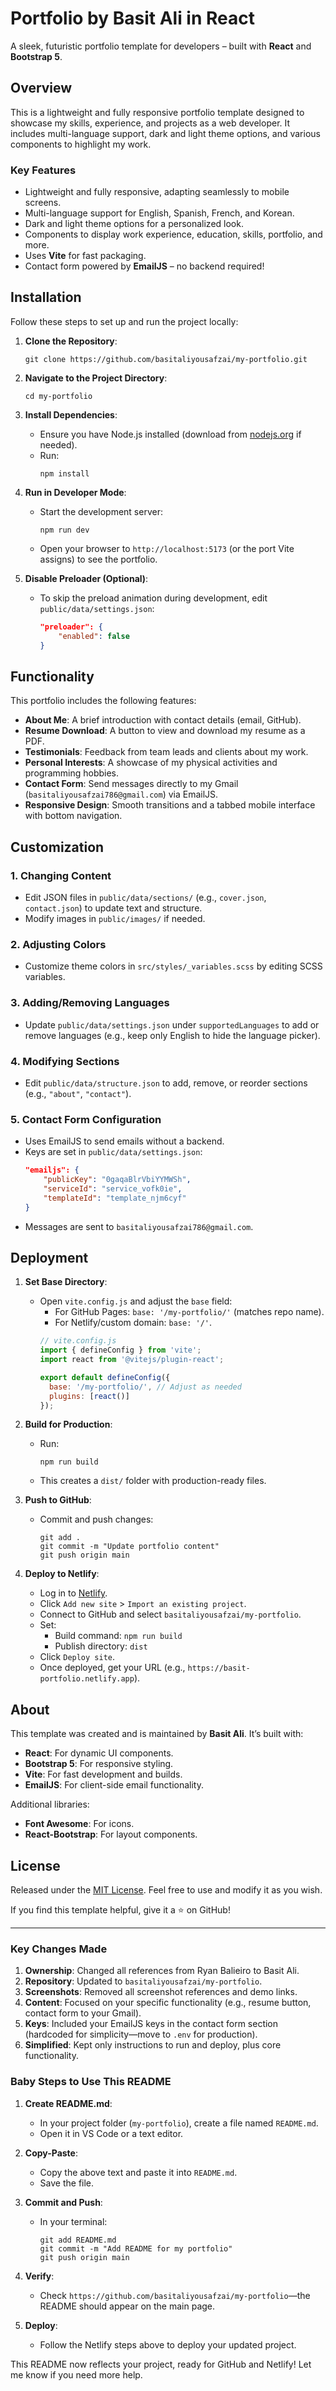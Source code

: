 
# Portfolio by Basit Ali in React

A sleek, futuristic portfolio template for developers – built with **React** and **Bootstrap 5**.

## Overview

This is a lightweight and fully responsive portfolio template designed to showcase my skills, experience, and projects as a web developer. It includes multi-language support, dark and light theme options, and various components to highlight my work.

### Key Features
- Lightweight and fully responsive, adapting seamlessly to mobile screens.
- Multi-language support for English, Spanish, French, and Korean.
- Dark and light theme options for a personalized look.
- Components to display work experience, education, skills, portfolio, and more.
- Uses **Vite** for fast packaging.
- Contact form powered by **EmailJS** – no backend required!

## Installation

Follow these steps to set up and run the project locally:

1. **Clone the Repository**:
   ```
   git clone https://github.com/basitaliyousafzai/my-portfolio.git
   ```

2. **Navigate to the Project Directory**:
   ```
   cd my-portfolio
   ```

3. **Install Dependencies**:
   - Ensure you have Node.js installed (download from [nodejs.org](https://nodejs.org/) if needed).
   - Run:
     ```
     npm install
     ```

4. **Run in Developer Mode**:
   - Start the development server:
     ```
     npm run dev
     ```
   - Open your browser to `http://localhost:5173` (or the port Vite assigns) to see the portfolio.

5. **Disable Preloader (Optional)**:
   - To skip the preload animation during development, edit `public/data/settings.json`:
     ```json
     "preloader": {
         "enabled": false
     }
     ```

## Functionality

This portfolio includes the following features:
- **About Me**: A brief introduction with contact details (email, GitHub).
- **Resume Download**: A button to view and download my resume as a PDF.
- **Testimonials**: Feedback from team leads and clients about my work.
- **Personal Interests**: A showcase of my physical activities and programming hobbies.
- **Contact Form**: Send messages directly to my Gmail (`basitaliyousafzai786@gmail.com`) via EmailJS.
- **Responsive Design**: Smooth transitions and a tabbed mobile interface with bottom navigation.

## Customization

### 1. Changing Content
- Edit JSON files in `public/data/sections/` (e.g., `cover.json`, `contact.json`) to update text and structure.
- Modify images in `public/images/` if needed.

### 2. Adjusting Colors
- Customize theme colors in `src/styles/_variables.scss` by editing SCSS variables.

### 3. Adding/Removing Languages
- Update `public/data/settings.json` under `supportedLanguages` to add or remove languages (e.g., keep only English to hide the language picker).

### 4. Modifying Sections
- Edit `public/data/structure.json` to add, remove, or reorder sections (e.g., `"about"`, `"contact"`).

### 5. Contact Form Configuration
- Uses EmailJS to send emails without a backend.
- Keys are set in `public/data/settings.json`:
  ```json
  "emailjs": {
      "publicKey": "0gaqaBlrVbiYYMWSh",
      "serviceId": "service_vofk0ie",
      "templateId": "template_njm6cyf"
  }
  ```
- Messages are sent to `basitaliyousafzai786@gmail.com`.

## Deployment

1. **Set Base Directory**:
   - Open `vite.config.js` and adjust the `base` field:
     - For GitHub Pages: `base: '/my-portfolio/'` (matches repo name).
     - For Netlify/custom domain: `base: '/'`.
     ```javascript
     // vite.config.js
     import { defineConfig } from 'vite';
     import react from '@vitejs/plugin-react';

     export default defineConfig({
       base: '/my-portfolio/', // Adjust as needed
       plugins: [react()]
     });
     ```

2. **Build for Production**:
   - Run:
     ```
     npm run build
     ```
   - This creates a `dist/` folder with production-ready files.

3. **Push to GitHub**:
   - Commit and push changes:
     ```
     git add .
     git commit -m "Update portfolio content"
     git push origin main
     ```

4. **Deploy to Netlify**:
   - Log in to [Netlify](https://www.netlify.com/).
   - Click `Add new site` > `Import an existing project`.
   - Connect to GitHub and select `basitaliyousafzai/my-portfolio`.
   - Set:
     - Build command: `npm run build`
     - Publish directory: `dist`
   - Click `Deploy site`.
   - Once deployed, get your URL (e.g., `https://basit-portfolio.netlify.app`).

## About

This template was created and is maintained by **Basit Ali**. It’s built with:
- **React**: For dynamic UI components.
- **Bootstrap 5**: For responsive styling.
- **Vite**: For fast development and builds.
- **EmailJS**: For client-side email functionality.

Additional libraries:
- **Font Awesome**: For icons.
- **React-Bootstrap**: For layout components.

## License

Released under the [MIT License](https://opensource.org/licenses/MIT). Feel free to use and modify it as you wish.

If you find this template helpful, give it a ⭐ on GitHub!

---

### Key Changes Made
1. **Ownership**: Changed all references from Ryan Balieiro to Basit Ali.
2. **Repository**: Updated to `basitaliyousafzai/my-portfolio`.
3. **Screenshots**: Removed all screenshot references and demo links.
4. **Content**: Focused on your specific functionality (e.g., resume button, contact form to your Gmail).
5. **Keys**: Included your EmailJS keys in the contact form section (hardcoded for simplicity—move to `.env` for production).
6. **Simplified**: Kept only instructions to run and deploy, plus core functionality.

### Baby Steps to Use This README
1. **Create README.md**:
   - In your project folder (`my-portfolio`), create a file named `README.md`.
   - Open it in VS Code or a text editor.

2. **Copy-Paste**:
   - Copy the above text and paste it into `README.md`.
   - Save the file.

3. **Commit and Push**:
   - In your terminal:
     ```
     git add README.md
     git commit -m "Add README for my portfolio"
     git push origin main
     ```

4. **Verify**:
   - Check `https://github.com/basitaliyousafzai/my-portfolio`—the README should appear on the main page.

5. **Deploy**:
   - Follow the Netlify steps above to deploy your updated project.

This README now reflects your project, ready for GitHub and Netlify! Let me know if you need more help.